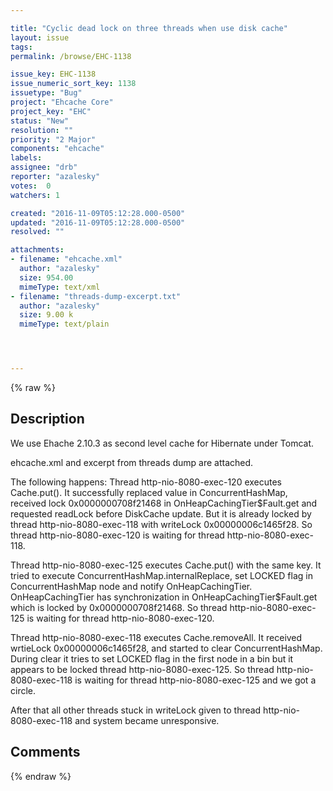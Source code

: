 ```yaml
---

title: "Сyclic dead lock on three threads when use disk cache"
layout: issue
tags: 
permalink: /browse/EHC-1138

issue_key: EHC-1138
issue_numeric_sort_key: 1138
issuetype: "Bug"
project: "Ehcache Core"
project_key: "EHC"
status: "New"
resolution: ""
priority: "2 Major"
components: "ehcache"
labels: 
assignee: "drb"
reporter: "azalesky"
votes:  0
watchers: 1

created: "2016-11-09T05:12:28.000-0500"
updated: "2016-11-09T05:12:28.000-0500"
resolved: ""

attachments:
- filename: "ehcache.xml"
  author: "azalesky"
  size: 954.00
  mimeType: text/xml
- filename: "threads-dump-excerpt.txt"
  author: "azalesky"
  size: 9.00 k
  mimeType: text/plain




---
```


{% raw %}

## Description

<div markdown="1" class="description">

We use Ehache 2.10.3 as second level cache for Hibernate under Tomcat.

ehcache.xml and excerpt from threads dump are attached.

The following happens:
Thread http-nio-8080-exec-120 executes Cache.put(). It successfully replaced value in ConcurrentHashMap, received lock 0x0000000708f21468 in OnHeapCachingTier$Fault.get and requested readLock before DiskCache update. But it is already locked by thread http-nio-8080-exec-118 with writeLock 0x00000006c1465f28. So thread http-nio-8080-exec-120 is waiting for thread http-nio-8080-exec-118.

Thread http-nio-8080-exec-125 executes Cache.put() with the same key. It tried to execute ConcurrentHashMap.internalReplace, set LOCKED flag in ConcurrentHashMap node and notify OnHeapCachingTier. OnHeapCachingTier has synchronization in OnHeapCachingTier$Fault.get which is locked by 0x0000000708f21468. So thread http-nio-8080-exec-125 is waiting for thread http-nio-8080-exec-120.

Thread http-nio-8080-exec-118 executes Cache.removeAll. It received wrtieLock 0x00000006c1465f28, and started to clear ConcurrentHashMap. During clear it tries to set LOCKED flag in the first node in a bin but it appears to be locked thread http-nio-8080-exec-125. So thread http-nio-8080-exec-118 is waiting for  thread http-nio-8080-exec-125 and we got a circle.

After that all other threads stuck in writeLock given to thread http-nio-8080-exec-118 and system became unresponsive.

</div>

## Comments



{% endraw %}
